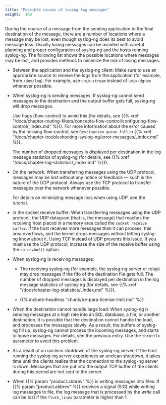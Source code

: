 ```yaml
---
title: "Possible causes of losing log messages"
weight:  100
---
```

<!-- DISCLAIMER: This file is based on the syslog-ng Open Source Edition documentation https://github.com/balabit/syslog-ng-ose-guides/commit/2f4a52ee61d1ea9ad27cb4f3168b95408fddfdf2 and is used under the terms of The syslog-ng Open Source Edition Documentation License. The file has been modified by Axoflow. -->

During the course of a message from the sending application to the final destination of the message, there are a number of locations where a message may be lost, even though syslog-ng does its best to avoid message loss. Usually losing messages can be avoided with careful planning and proper configuration of syslog-ng and the hosts running syslog-ng. The following list shows the possible locations where messages may be lost, and provides methods to minimize the risk of losing messages:

  - Between the application and the syslog-ng client: Make sure to use an appropriate source to receive the logs from the application (for example, from `/dev/log`). For example, use `unix-stream` instead of `unix-dgram` whenever possible.

  - When syslog-ng is sending messages: If syslog-ng cannot send messages to the destination and the output buffer gets full, syslog-ng will drop messages.
    
    Use flags (flow-control) to avoid this (for details, see {{% xref "/docs/chapter-routing-filters/concepts-flow-control/configuring-flow-control/_index.md" %}}). For more information about the error caused by the missing flow-control, see `Destination queue full` in {{% xref "/docs/chapter-troubleshooting-syslog-ng/error-messages/_index.md" %}}.
    
    The number of dropped messages is displayed per destination in the log message statistics of syslog-ng (for details, see {{% xref "/docs/chapter-log-statistics/_index.md" %}}).

  - On the network: When transferring messages using the UDP protocol, messages may be lost without any notice or feedback — such is the nature of the UDP protocol. Always use the TCP protocol to transfer messages over the network whenever possible.
    
    For details on minimizing message loss when using UDP, see the <span></span> tutorial.

  - In the socket receive buffer: When transferring messages using the UDP protocol, the UDP datagram (that is, the message) that reaches the receiving host placed in a memory area called the `socket receive buffer`. If the host receives more messages than it can process, this area overflows, and the kernel drops messages without letting syslog-ng know about it. Using TCP instead of UDP prevents this issue. If you must use the UDP protocol, increase the size of the receive buffer using the `so-rcvbuf()` option.

  - When syslog-ng is receiving messages:
    
      - The receiving syslog-ng (for example, the syslog-ng server or relay) may drop messages if the fifo of the destination file gets full. The number of dropped messages is displayed per destination in the log message statistics of syslog-ng (for details, see {{% xref "/docs/chapter-log-statistics/_index.md" %}}).
    
      - {{% include-headless "chunk/pe-para-license-limit.md" %}}

  - When the destination cannot handle large load: When syslog-ng is sending messages at a high rate into an SQL database, a file, or another destination, it is possible that the destination cannot handle the load, and processes the messages slowly. As a result, the buffers of syslog-ng fill up, syslog-ng cannot process the incoming messages, and starts to loose messages. For details, see the previous entry. Use the `throttle` parameter to avoid this problem.

  - As a result of an unclean shutdown of the syslog-ng server: If the host running the syslog-ng server experiences an unclean shutdown, it takes time until the clients realize that the connection to the syslog-ng server is down. Messages that are put into the output TCP buffer of the clients during this period are not sent to the server.

  - When {{% param "product.abbrev" %}} is writing messages into files: If {{% param "product.abbrev" %}} receives a signal (SIG) while writing log messages to file, the log message that is processed by the *write* call can be lost if the `flush_lines` parameter is higher than 1.
